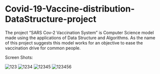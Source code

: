 # Covid-19-Vaccine-distribution-DataStructure-project

The project “SARS Cov-2 Vaccination System” is Computer Science model made using the applications of Data Structure and Algorithms.
As the name of this project suggests this model works for an objective to ease the vaccination drive for common people.

Screen Shots:

![123](https://user-images.githubusercontent.com/63997049/166908799-e691829b-c053-4642-8086-a2f1433bc58b.png)
![1234](https://user-images.githubusercontent.com/63997049/166908848-e6a9012d-b0d2-4eb5-a0f2-1ec5e15929eb.png)
![12345](https://user-images.githubusercontent.com/63997049/166908857-1d707718-99f0-4389-989f-8bb16e152cd9.png)
![123456](https://user-images.githubusercontent.com/63997049/166908867-e7228207-7085-4936-b5be-ee459156adb1.png)
